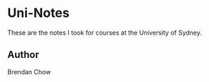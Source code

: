 # Uni-Notes
These are the notes I took for courses at the University of Sydney.
## Author
Brendan Chow
